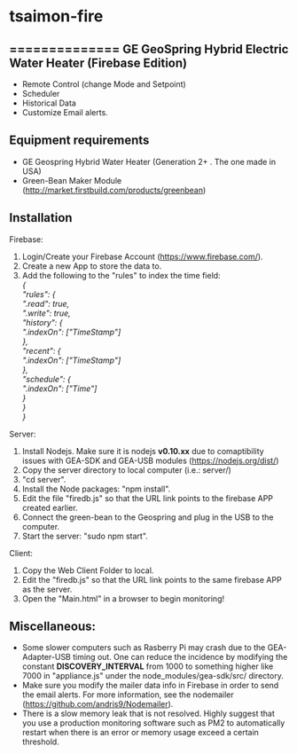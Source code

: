 # tsaimon-fire
==============
GE GeoSpring Hybrid Electric Water Heater (Firebase Edition)
-----------------------------------------------------
  - Remote Control (change Mode and Setpoint)
  - Scheduler
  - Historical Data
  - Customize Email alerts.

Equipment requirements
----------------------
  - GE Geospring Hybrid Water Heater (Generation 2+ .  The one made in USA)
  - Green-Bean Maker Module (http://market.firstbuild.com/products/greenbean)

Installation
-----------
Firebase:
  1.  Login/Create your Firebase Account (https://www.firebase.com/).
  2.  Create a new App to store the data to.
  3.  Add the following to the "rules" to index the time field:   
  *{   
    "rules": {  
        ".read": true,    
        ".write": true,   
        "history": {    
         ".indexOn": ["TimeStamp"]   
        },    
        "recent": {   
            ".indexOn": ["TimeStamp"]     
         },     
        "schedule": {     
             ".indexOn": ["Time"]   
         }    
     }   
  }*   

Server:

  1.  Install Nodejs.  Make sure it is nodejs **v0.10.xx** due to comaptibility issues with GEA-SDK and GEA-USB modules (https://nodejs.org/dist/)
  2.  Copy the server directory to local computer (i.e.: server/)
  3.  "cd server".
  4.  Install the Node packages:  "npm install".  
  5.  Edit the file "firedb.js" so that the URL link points to the firebase APP created earlier.  
  6.  Connect the green-bean to the Geospring and plug in the USB to the computer.
  7.  Start the server:  "sudo npm start".

Client:

  1.  Copy the Web Client Folder to local.
  2.  Edit the "firedb.js" so that the URL link points to the same firebase APP as the server.
  3.  Open the "Main.html" in a browser to begin monitoring!

Miscellaneous:
--------------
  * Some slower computers such as Rasberry Pi may crash due to the GEA-Adapter-USB timing out.  One can reduce the incidence by modifying the constant **DISCOVERY_INTERVAL** from 1000 to something higher like 7000 in "appliance.js" under the node_modules/gea-sdk/src/ directory.
  * Make sure you modify the mailer data info in Firebase in order to send the email alerts.  For more information, see the nodemailer (https://github.com/andris9/Nodemailer).
  * There is a slow memory leak that is not resolved.  Highly suggest that you use a production monitoring software such as PM2 to automatically restart when there is an error or memory usage exceed a certain threshold.
